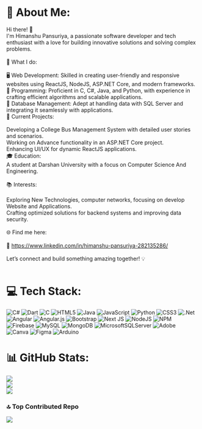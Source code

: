 # 💫 About Me:
Hi there! 👋<br>I'm Himanshu Pansuriya, a passionate software developer and tech enthusiast with a love for building innovative solutions and solving complex problems.<br><br>🌟 What I do:<br><br>🖥 Web Development: Skilled in creating user-friendly and responsive websites using ReactJS, NodeJS, ASP.NET Core, and modern frameworks.<br>📱 Programming: Proficient in C, C#, Java, and Python, with experience in crafting efficient algorithms and scalable applications.<br>💾 Database Management: Adept at handling data with SQL Server and integrating it seamlessly with applications.<br>🚀 Current Projects:<br><br>Developing a College Bus Management System with detailed user stories and scenarios.<br>Working on Advance functionality in an ASP.NET Core project.<br>Enhancing UI/UX for dynamic ReactJS applications.<br>🎓 Education:<br>A student at Darshan University with a focus on Computer Science And Engineering.<br><br>📚 Interests:<br><br>Exploring New Technologies, computer networks, focusing on develop Website and Applications.<br>Crafting optimized solutions for backend systems and improving data security.<br><br>🌐 Find me here:<br><br>💼 https://www.linkedin.com/in/himanshu-pansuriya-282135286/ <br><br>Let’s connect and build something amazing together! 💡<br><br>


# 💻 Tech Stack:
![C#](https://img.shields.io/badge/c%23-%23239120.svg?style=for-the-badge&logo=csharp&logoColor=white) ![Dart](https://img.shields.io/badge/dart-%230175C2.svg?style=for-the-badge&logo=dart&logoColor=white) ![C](https://img.shields.io/badge/c-%2300599C.svg?style=for-the-badge&logo=c&logoColor=white) ![HTML5](https://img.shields.io/badge/html5-%23E34F26.svg?style=for-the-badge&logo=html5&logoColor=white) ![Java](https://img.shields.io/badge/java-%23ED8B00.svg?style=for-the-badge&logo=openjdk&logoColor=white) ![JavaScript](https://img.shields.io/badge/javascript-%23323330.svg?style=for-the-badge&logo=javascript&logoColor=%23F7DF1E) ![Python](https://img.shields.io/badge/python-3670A0?style=for-the-badge&logo=python&logoColor=ffdd54) ![CSS3](https://img.shields.io/badge/css3-%231572B6.svg?style=for-the-badge&logo=css3&logoColor=white) ![.Net](https://img.shields.io/badge/.NET-5C2D91?style=for-the-badge&logo=.net&logoColor=white) ![Angular](https://img.shields.io/badge/angular-%23DD0031.svg?style=for-the-badge&logo=angular&logoColor=white) ![Angular.js](https://img.shields.io/badge/angular.js-%23E23237.svg?style=for-the-badge&logo=angularjs&logoColor=white) ![Bootstrap](https://img.shields.io/badge/bootstrap-%238511FA.svg?style=for-the-badge&logo=bootstrap&logoColor=white) ![Next JS](https://img.shields.io/badge/Next-black?style=for-the-badge&logo=next.js&logoColor=white) ![NodeJS](https://img.shields.io/badge/node.js-6DA55F?style=for-the-badge&logo=node.js&logoColor=white) ![NPM](https://img.shields.io/badge/NPM-%23CB3837.svg?style=for-the-badge&logo=npm&logoColor=white) ![Firebase](https://img.shields.io/badge/firebase-a08021?style=for-the-badge&logo=firebase&logoColor=ffcd34) ![MySQL](https://img.shields.io/badge/mysql-4479A1.svg?style=for-the-badge&logo=mysql&logoColor=white) ![MongoDB](https://img.shields.io/badge/MongoDB-%234ea94b.svg?style=for-the-badge&logo=mongodb&logoColor=white) ![MicrosoftSQLServer](https://img.shields.io/badge/Microsoft%20SQL%20Server-CC2927?style=for-the-badge&logo=microsoft%20sql%20server&logoColor=white) ![Adobe](https://img.shields.io/badge/adobe-%23FF0000.svg?style=for-the-badge&logo=adobe&logoColor=white) ![Canva](https://img.shields.io/badge/Canva-%2300C4CC.svg?style=for-the-badge&logo=Canva&logoColor=white) ![Figma](https://img.shields.io/badge/figma-%23F24E1E.svg?style=for-the-badge&logo=figma&logoColor=white) ![Arduino](https://img.shields.io/badge/-Arduino-00979D?style=for-the-badge&logo=Arduino&logoColor=white)
# 📊 GitHub Stats:
![](https://github-readme-stats.vercel.app/api?username=KrunalVaishnani&theme=dark&hide_border=false&include_all_commits=false&count_private=false)<br/>
![](https://github-readme-streak-stats.herokuapp.com/?user=KrunalVaishnani&theme=dark&hide_border=false)<br/>
![](https://github-readme-stats.vercel.app/api/top-langs/?username=KrunalVaishnani&theme=dark&hide_border=false&include_all_commits=false&count_private=false&layout=compact)

### 🔝 Top Contributed Repo
![](https://github-contributor-stats.vercel.app/api?username=KrunalVaishnani&limit=5&theme=transparent&combine_all_yearly_contributions=true)

<!-- Proudly created with GPRM ( https://gprm.itsvg.in ) -->
